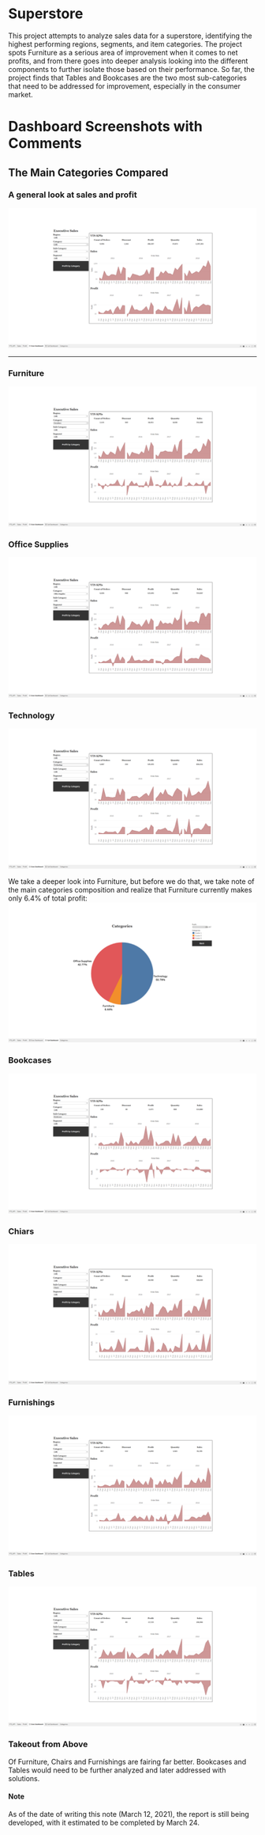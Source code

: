 # Superstore

This project attempts to analyze sales data for a superstore, identifying the highest performing regions, segments, and item categories. The project spots Furniture as a serious area of improvement when it comes to net profits, and from there goes into deeper analysis looking into the different components to further isolate those based on their performance. So far, the project finds that Tables and Bookcases are the two most sub-categories that need to be addressed for improvement, especially in the consumer market.

# Dashboard Screenshots with Comments

## The Main Categories Compared

### A general look at sales and profit
![Image of Yaktocat](https://raw.githubusercontent.com/haridira/21.03.11.superstore/main/images/21-03-11-superstore-00-overall.png)

---

### Furniture
![Image of Yaktocat](https://raw.githubusercontent.com/haridira/21.03.11.superstore/main/images/21-03-11-superstore-01-furniture.png)

### Office Supplies
![Image of Yaktocat](https://raw.githubusercontent.com/haridira/21.03.11.superstore/main/images/21-03-11-superstore-02-office-supplies.png)

### Technology
![Image of Yaktocat](https://raw.githubusercontent.com/haridira/21.03.11.superstore/main/images/21-03-11-superstore-03-tech.png)

We take a deeper look into Furniture, but before we do that, we take note of the main categories composition and realize that Furniture currently makes only 6.4% of total profit:
![Image of Yaktocat](https://raw.githubusercontent.com/haridira/21.03.11.superstore/main/images/21-03-11-superstore-category-pie-chart.png)

### Bookcases
![Image of Yaktocat](https://raw.githubusercontent.com/haridira/21.03.11.superstore/main/images/21-03-11-superstore-0101-bookcases.png)

### Chiars
![Image of Yaktocat](https://raw.githubusercontent.com/haridira/21.03.11.superstore/main/images/21-03-11-superstore-0102-chairs.png)

### Furnishings
![Image of Yaktocat](https://raw.githubusercontent.com/haridira/21.03.11.superstore/main/images/21-03-11-superstore-0103-furnishings.png)

### Tables
![Image of Yaktocat](https://raw.githubusercontent.com/haridira/21.03.11.superstore/main/images/21-03-11-superstore-0104-tables.png)

### Takeout from Above

Of Furniture, Chairs and Furnishings are fairing far better. Bookcases and Tables would need to be further analyzed and later addressed with solutions.

#### Note
As of the date of writing this note (March 12, 2021), the report is still being developed, with it estimated to be completed by March 24.
